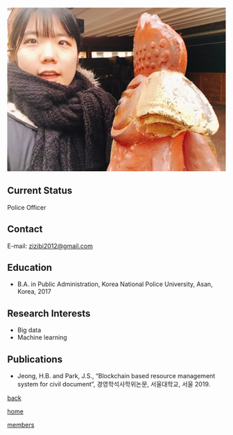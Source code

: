 ![HanbiJeong](/pic/members/HanbiJeong.jpg)

## **Current Status**
Police Officer

## **Contact**
E-mail: zizibi2012@gmail.com

## **Education**
- B.A. in Public Administration, Korea National Police University, Asan, Korea, 2017

## **Research Interests**
- Big data
- Machine learning

## **Publications**
- Jeong, H.B. and Park, J.S., “Blockchain based resource management system for civil document”, 경영학석사학위논문, 서울대학교, 서울 2019.

[back](README.md)

[home](../../index.md)

[members](../README.md)
